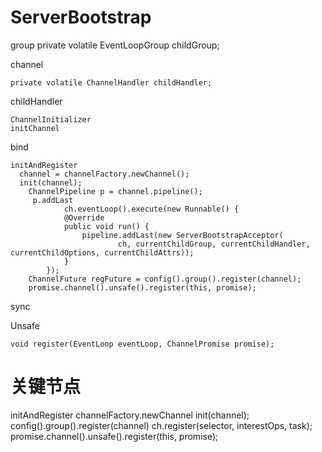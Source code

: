 


# ServerBootstrap


  group
    private volatile EventLoopGroup childGroup;

  channel
    
    private volatile ChannelHandler childHandler;
   
  childHandler
  
    ChannelInitializer
    initChannel
    
  bind
  
    initAndRegister
      channel = channelFactory.newChannel();
      init(channel);
        ChannelPipeline p = channel.pipeline();
         p.addLast
                ch.eventLoop().execute(new Runnable() {
                @Override
                public void run() {
                    pipeline.addLast(new ServerBootstrapAcceptor(
                            ch, currentChildGroup, currentChildHandler, currentChildOptions, currentChildAttrs));
                }
            });
        ChannelFuture regFuture = config().group().register(channel);    
        promise.channel().unsafe().register(this, promise);
        

    
  sync
  
  
  Unsafe
  
    void register(EventLoop eventLoop, ChannelPromise promise);
  
  















# 关键节点

initAndRegister
channelFactory.newChannel
init(channel);
config().group().register(channel)
ch.register(selector, interestOps, task);
promise.channel().unsafe().register(this, promise);






